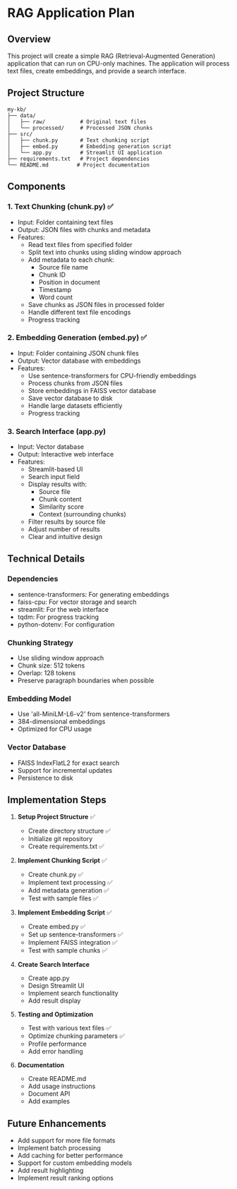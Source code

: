 # RAG Application Plan

## Overview
This project will create a simple RAG (Retrieval-Augmented Generation) application that can run on CPU-only machines. The application will process text files, create embeddings, and provide a search interface.

## Project Structure
```
my-kb/
├── data/
│   ├── raw/           # Original text files
│   └── processed/     # Processed JSON chunks
├── src/
│   ├── chunk.py       # Text chunking script
│   ├── embed.py       # Embedding generation script
│   └── app.py         # Streamlit UI application
├── requirements.txt   # Project dependencies
└── README.md         # Project documentation
```

## Components

### 1. Text Chunking (chunk.py) ✅
- Input: Folder containing text files
- Output: JSON files with chunks and metadata
- Features:
  - Read text files from specified folder
  - Split text into chunks using sliding window approach
  - Add metadata to each chunk:
    - Source file name
    - Chunk ID
    - Position in document
    - Timestamp
    - Word count
  - Save chunks as JSON files in processed folder
  - Handle different text file encodings
  - Progress tracking

### 2. Embedding Generation (embed.py) ✅
- Input: Folder containing JSON chunk files
- Output: Vector database with embeddings
- Features:
  - Use sentence-transformers for CPU-friendly embeddings
  - Process chunks from JSON files
  - Store embeddings in FAISS vector database
  - Save vector database to disk
  - Handle large datasets efficiently
  - Progress tracking

### 3. Search Interface (app.py)
- Input: Vector database
- Output: Interactive web interface
- Features:
  - Streamlit-based UI
  - Search input field
  - Display results with:
    - Source file
    - Chunk content
    - Similarity score
    - Context (surrounding chunks)
  - Filter results by source file
  - Adjust number of results
  - Clear and intuitive design

## Technical Details

### Dependencies
- sentence-transformers: For generating embeddings
- faiss-cpu: For vector storage and search
- streamlit: For the web interface
- tqdm: For progress tracking
- python-dotenv: For configuration

### Chunking Strategy
- Use sliding window approach
- Chunk size: 512 tokens
- Overlap: 128 tokens
- Preserve paragraph boundaries when possible

### Embedding Model
- Use 'all-MiniLM-L6-v2' from sentence-transformers
- 384-dimensional embeddings
- Optimized for CPU usage

### Vector Database
- FAISS IndexFlatL2 for exact search
- Support for incremental updates
- Persistence to disk

## Implementation Steps

1. **Setup Project Structure** ✅
   - Create directory structure ✅
   - Initialize git repository
   - Create requirements.txt ✅

2. **Implement Chunking Script** ✅
   - Create chunk.py ✅
   - Implement text processing ✅
   - Add metadata generation ✅
   - Test with sample files ✅

3. **Implement Embedding Script** ✅
   - Create embed.py ✅
   - Set up sentence-transformers ✅
   - Implement FAISS integration ✅
   - Test with sample chunks ✅

4. **Create Search Interface**
   - Create app.py
   - Design Streamlit UI
   - Implement search functionality
   - Add result display

5. **Testing and Optimization**
   - Test with various text files ✅
   - Optimize chunking parameters ✅
   - Profile performance
   - Add error handling

6. **Documentation**
   - Create README.md
   - Add usage instructions
   - Document API
   - Add examples

## Future Enhancements
- Add support for more file formats
- Implement batch processing
- Add caching for better performance
- Support for custom embedding models
- Add result highlighting
- Implement result ranking options 